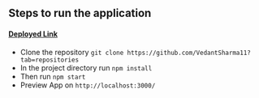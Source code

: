 ## Steps to run the application
#### [Deployed Link](https://6542c4cbc512e938bde649e9--relaxed-duckanoo-1e9a40.netlify.app/)

* Clone the repository `git clone https://github.com/VedantSharma11?tab=repositories`
* In the project directory run `npm install`
* Then run `npm start`
* Preview App on `http://localhost:3000/`

